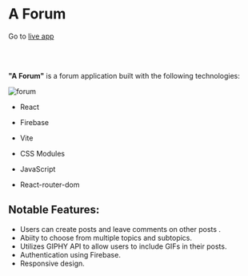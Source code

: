 # A Forum

Go to [live app](https://noic-matthew-08.vercel.app/)
<br>

<br>
<br>

**"A Forum"** is a forum application built with the following technologies:


![forum](https://user-images.githubusercontent.com/114291570/226537786-f41d379c-05d6-42f2-910b-25e191075d2a.png)

- React
- Firebase
- Vite
- CSS Modules

- JavaScript
- React-router-dom

## Notable Features:

- Users can create posts and leave comments on other posts .
- Abiity to choose from multiple topics and subtopics.
- Utilizes GIPHY API to allow users to include GIFs in their posts.
- Authentication using Firebase.
- Responsive design.
